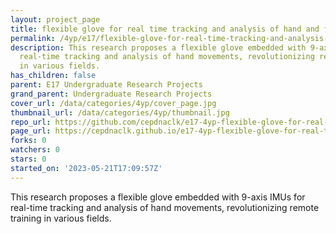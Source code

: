 ```yaml
---
layout: project_page
title: flexible glove for real time tracking and analysis of hand and finger movements
permalink: /4yp/e17/flexible-glove-for-real-time-tracking-and-analysis-of-hand-and-finger-movements/
description: This research proposes a flexible glove embedded with 9-axis IMUs for
  real-time tracking and analysis of hand movements, revolutionizing remote training
  in various fields.
has_children: false
parent: E17 Undergraduate Research Projects
grand_parent: Undergraduate Research Projects
cover_url: /data/categories/4yp/cover_page.jpg
thumbnail_url: /data/categories/4yp/thumbnail.jpg
repo_url: https://github.com/cepdnaclk/e17-4yp-flexible-glove-for-real-time-tracking-and-analysis-of-hand-and-finger-movements
page_url: https://cepdnaclk.github.io/e17-4yp-flexible-glove-for-real-time-tracking-and-analysis-of-hand-and-finger-movements
forks: 0
watchers: 0
stars: 0
started_on: '2023-05-21T17:09:57Z'
---
```


This research proposes a flexible glove embedded with 9-axis IMUs for real-time tracking and analysis of hand movements, revolutionizing remote training in various fields.